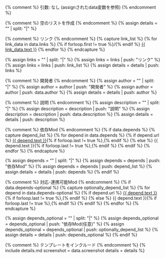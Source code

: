 {% comment %}
引数: なし (assignされたdata変数を参照)
{% endcomment %}

{% comment %}
空のリストを作成
{% endcomment %}
{% assign details = "" | split: "|" %}

{% comment %}
リンク
{% endcomment %}
{% capture link_list %}
  {% for link_data in data.links %}
    {% if forloop.first != true %}/{% endif %}
    <a href="{{ link_data.url }}">{{ link_data.text }}</a>
  {% endfor %}
{% endcapture %}

{% assign links = "" | split: "|" %}
{% assign links = links | push: "リンク" %}
{% assign links = links | push: link_list %}
{% assign details = details | push: links %}

{% comment %}
開発者
{% endcomment %}
{% assign author = "" | split: "|" %}
{% assign author = author | push: "開発者" %}
{% assign author = author | push: data.author %}
{% assign details = details | push: author %}

{% comment %}
説明
{% endcomment %}
{% assign description = "" | split: "|" %}
{% assign description = description | push: "説明" %}
{% assign description = description | push: data.description %}
{% assign details = details | push: description %}

{% comment %}
依存Mod
{% endcomment %}
{% if data.depends %}
  {% capture depend_list %}
    {% for depend in data.depends %}
      {% if depend.url %}
        <a href="{{ depend.url }}">{{ depend.text }}</a>{% if forloop.last != true %},{% endif %}
      {% else %}
        {{ depend.text }}{% if forloop.last != true %},{% endif %}
      {% endif %}
    {% endfor %}
  {% endcapture %}

  {% assign depends = "" | split: "|" %}
  {% assign depends = depends | push: "依存Mod" %}
  {% assign depends = depends | push: depend_list %}
  {% assign details = details | push: depends %}
{% endif %}

{% comment %}
対応･連携可能Mod
{% endcomment %}
{% if data.depends-optional %}
  {% capture optionally_depend_list %}
    {% for depend in data.depends-optional %}
      {% if depend.url %}
        <a href="{{ depend.url }}">{{ depend.text }}</a>{% if forloop.last != true %},{% endif %}
      {% else %}
        {{ depend.text }}{% if forloop.last != true %},{% endif %}
      {% endif %}
    {% endfor %}
  {% endcapture %}

  {% assign depends_optional = "" | split: "|" %}
  {% assign depends_optional = depends_optional | push: "依存Mod(任意)" %}
  {% assign depends_optional = depends_optional | push: optionally_depend_list %}
  {% assign details = details | push: depends_optional %}
{% endif %}

{% comment %}
テンプレートをインクルード
{% endcomment %}
{% include details.md
  screenshot = data.screenshot
  details = details
%}

